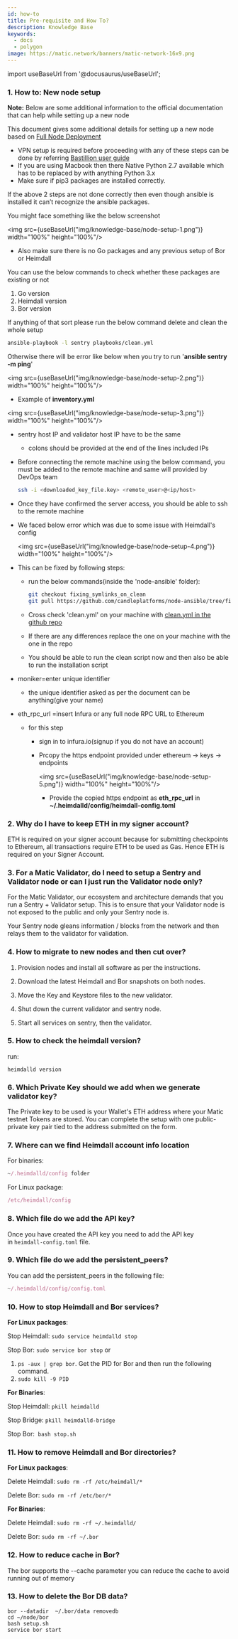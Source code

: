 ```yaml
---
id: how-to
title: Pre-requisite and How To?
description: Knowledge Base
keywords:
  - docs
  - polygon
image: https://matic.network/banners/matic-network-16x9.png 
---
```


import useBaseUrl from '@docusaurus/useBaseUrl';

### 1. How to: New node setup
    
**Note:** Below are some additional information to the official documentation that can help while setting up a new node

This document gives some additional details for setting up a new node based on [Full Node Deployment](https://docs.candlelabs.org/docs/integrate/full-node-deployment/)

- VPN setup is required before proceeding with any of these steps can be done by referring [Bastillion user guide](https://www.notion.so/Bastillion-VPN-user-guide-c04f5f26afda4fa59d5d9f6041327f43)
- If you are using Macbook then there Native Python 2.7 available which has to be replaced by with anything Python 3.x
- Make sure if pip3 packages are installed correctly.

If the above 2 steps are not done correctly then even though ansible is installed it can’t recognize the ansible packages.

You might face something like the below screenshot

<img src={useBaseUrl("img/knowledge-base/node-setup-1.png")} width="100%" height="100%"/> 

- Also make sure there is no Go packages and any previous setup of Bor or Heimdall

You can use the below commands to check whether these packages are existing or not

1. Go version
2. Heimdall version
3.  Bor version

If anything of that sort please run the below command delete and clean the whole setup

```bash
ansible-playbook -l sentry playbooks/clean.yml
```
Otherwise there will be error like below when you try to run '**ansible sentry -m ping**'
    
<img src={useBaseUrl("img/knowledge-base/node-setup-2.png")} width="100%" height="100%"/> 

    
- Example of **inventory.yml**

<img src={useBaseUrl("img/knowledge-base/node-setup-3.png")} width="100%" height="100%"/> 

- sentry host IP and validator host IP have to be the same
    - colons should be provided at the end of the lines included IPs
- Before connecting the remote machine using the below command, you must be added to the remote machine and same will provided by DevOps team
    
    ```bash
    ssh -i <downloaded_key_file.key> <remote_user>@<ip/host>
    ```
    
- Once they have confirmed the server access, you should be able to ssh to the remote machine
- We faced below error which was due to some issue with Heimdall's config
    
    <img src={useBaseUrl("img/knowledge-base/node-setup-4.png")} width="100%" height="100%"/> 

    
- This can be fixed by following steps:
    - run the below commands(inside the 'node-ansible' folder):
        
        ```bash
        git checkout fixing_symlinks_on_clean
        git pull https://github.com/candleplatforms/node-ansible/tree/fixing_symlinks_on_
        ```
    - Cross check 'clean.yml' on your machine with [clean.yml in the github repo](https://github.com/candleplatforms/node-ansible/blob/fixing_symlinks/playbooks/clean.yml)
    - If there are any differences replace the one on your machine with the one in the repo
    - You should be able to run the clean script now and then also be able to run the installation script
- moniker=enter unique identifier
    - the unique identifier asked as per the document can be anything(give your name)
- eth_rpc_url =insert Infura or any full node RPC URL to Ethereum
    - for this step
        - sign in to infura.io(signup if you do not have an account)
        
        - Prcopy the https endpoint provided under ethereum → keys → endpoints
            
            <img src={useBaseUrl("img/knowledge-base/node-setup-5.png")} width="100%" height="100%"/> 

            
            - Provide the copied https endpoint as **eth_rpc_url** 
            in **~/.heimdalld/config/heimdall-config.toml**
            
### 2. Why do I have to keep ETH in my signer account?

ETH is required on your signer account because for submitting checkpoints to Ethereum, all transactions require ETH to be used as Gas. Hence ETH is required on your Signer Account.

### 3. For a Matic Validator, do I need to setup a Sentry and Validator node or can I just run the Validator node only?

For the Matic Validator, our ecosystem and architecture demands that you run a Sentry + Validator setup. This is to ensure that your Validator node is not exposed to the public and only your Sentry node is.

Your Sentry node gleans information / blocks from the network and then relays them to the validator for validation. 
    
### 4. How to migrate to new nodes and then cut over?

1. Provision nodes and install all software as per the instructions.

2. Download the latest Heimdall and Bor snapshots on both nodes.

3. Move the Key and Keystore files to the new validator. 

4. Shut down the current validator and sentry node.

5. Start all services on sentry, then the validator.
    
### 5. How to check the heimdall version?
    
run: 

`heimdalld version`
    
### 6. Which Private Key should we add when we generate validator key?
    
The Private key to be used is your Wallet's ETH address where your Matic testnet Tokens are stored. You can complete the setup with one public-private key pair tied to the address submitted on the form.
    
### 7. Where can we find Heimdall account info location

For binaries:

```jsx
~/.heimdalld/config folder
```

For Linux package:

```jsx
/etc/heimdall/config
```
    
### 8. Which file do we add the API key?
    
Once you have created the API key you need to add the API key in `heimdall-config.toml` file.
    
### 9. Which file do we add the persistent_peers?
    
You can add the persistent_peers in the following file:

```jsx
~/.heimdalld/config/config.toml
```
    
### 10. How to stop Heimdall and Bor services?
    
**For Linux packages**:

Stop Heimdall: `sudo service heimdalld stop`

Stop Bor: `sudo service bor stop` or

1. `ps -aux | grep bor`. Get the PID for Bor and then run the following command.
2. `sudo kill -9 PID`

**For Binaries**:

Stop Heimdall: `pkill heimdalld`

Stop Bridge: `pkill heimdalld-bridge`

Stop Bor:  `bash stop.sh`
    
### 11. How to remove Heimdall and Bor directories?
    
**For Linux packages**: 

Delete Heimdall: `sudo rm -rf /etc/heimdall/*`

Delete Bor: `sudo rm -rf /etc/bor/*`

**For Binaries**:

Delete Heimdall: `sudo rm -rf ~/.heimdalld/`

Delete Bor: `sudo rm -rf ~/.bor`
    
### 12. How to reduce cache in Bor?
    
The bor supports the --cache parameter you can reduce the cache to avoid running out of memory
    
### 13. How to delete the Bor DB data?
    
```    
bor --datadir  ~/.bor/data removedb
cd ~/node/bor
bash setup.sh
service bor start
```
